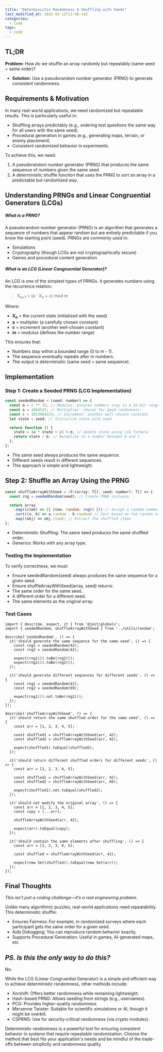 ```yaml
---
title: "Deterministic Randomness & Shuffling with Seeds"
last_modified_at: 2025-03-12T11:48:14Z
categories:
  - Code
tags:
  - code
---
```


## TL;DR

**Problem:** How do we shuffle an array randomly but repeatably (same seed = same order)?

- **Solution:** Use a pseudorandom number generator (PRNG) to generate consistent randomness.

## Requirements & Motivation

In many real-world applications, we need randomized but repeatable results. This is particularly useful in:

- Shuffling arrays predictably (e.g., ordering test questions the same way for all users with the same seed).
- Procedural generation in games (e.g., generating maps, terrain, or enemy placement).
- Consistent randomized behavior in experiments.

To achieve this, we need:

1. A pseudorandom number generator (PRNG) that produces the same sequence of numbers given the same seed.
2. A deterministic shuffle function that uses the PRNG to sort an array in a predictable but randomized way.

## Understanding PRNGs and Linear Congruential Generators (LCGs)

##### What is a PRNG?

A pseudorandom number generator (PRNG) is an algorithm that generates a sequence of numbers that appear random but are entirely predictable if you know the starting point (seed). PRNGs are commonly used in:

- Simulations
- Cryptography (though LCGs are not cryptographically secure)
- Games and procedural content generation

##### What is an LCG (Linear Congruential Generator)?

An LCG is one of the simplest types of PRNGs. It generates numbers using the recurrence relation:

> X<sub>n+1</sub> = (a ⋅ X<sub>n</sub> + c) mod m

Where:

- **X<sub>n</sub>** = the current state (initialized with the seed)
- **a** = multiplier (a carefully chosen constant)
- **c** = increment (another well-chosen constant)
- **m** = modulus (defines the number range)

This ensures that:

- Numbers stay within a bounded range (0 to m - 1).
- The sequence eventually repeats after m numbers.
- The output is deterministic (same seed = same sequence).

## Implementation

### Step 1: Create a Seeded PRNG (LCG Implementation)

```javascript
const seededRandom = (seed: number) => {
  const m = 2 ** 32; // Modulus: ensures numbers stay in a 32-bit range
  const a = 1664525; // Multiplier: chosen for good randomness
  const c = 1013904223; // Increment: another well-chosen constant
  let state = seed; // Initialize state with seed

  return function () {
    state = (a * state + c) % m; // Update state using LCG formula
    return state / m; // Normalize to a number between 0 and 1
  };
};
```

- The same seed always produces the same sequence.
- Different seeds result in different sequences.
- This approach is simple and lightweight.

## Step 2: Shuffle an Array Using the PRNG

```javascript
const shuffleArrayWithSeed = <T>(array: T[], seed: number): T[] => {
  const rng = seededRandom(seed); // Create PRNG instance

  return array
    .map((item) => ({ item, random: rng() })) // Assign a random number
    .sort((a, b) => a.random - b.random) // Sort based on the random number
    .map((obj) => obj.item); // Extract the shuffled items
};
```

- Deterministic Shuffling: The same seed produces the same shuffled order.
- Generics: Works with any array type.

### Testing the Implementation

To verify correctness, we must:

- Ensure seededRandom(seed) always produces the same sequence for a given seed.
- Ensure shuffleArrayWithSeed(array, seed) returns:
- The same order for the same seed.
- A different order for a different seed.
- The same elements as the original array.

### Test Cases

```:javascript
import { describe, expect, it } from '@jest/globals';
import { seededRandom, shuffleArrayWithSeed } from '../utils/random';

describe('seededRandom', () => {
  it('should generate the same sequence for the same seed', () => {
    const rng1 = seededRandom(42);
    const rng2 = seededRandom(42);

    expect(rng1()).toBe(rng2());
    expect(rng1()).toBe(rng2());
  });

  it('should generate different sequences for different seeds', () => {
    const rng1 = seededRandom(42);
    const rng2 = seededRandom(69);

    expect(rng1()).not.toBe(rng2());
  });
});

describe('shuffleArrayWithSeed', () => {
  it('should return the same shuffled order for the same seed', () => {
    const arr = [1, 2, 3, 4, 5];

    const shuffled1 = shuffleArrayWithSeed(arr, 42);
    const shuffled2 = shuffleArrayWithSeed(arr, 42);

    expect(shuffled1).toEqual(shuffled2);
  });

  it('should return different shuffled orders for different seeds', () => {
    const arr = [1, 2, 3, 4, 5];

    const shuffled1 = shuffleArrayWithSeed(arr, 42);
    const shuffled2 = shuffleArrayWithSeed(arr, 69);

    expect(shuffled1).not.toEqual(shuffled2);
  });

  it('should not modify the original array', () => {
    const arr = [1, 2, 3, 4, 5];
    const copy = [...arr];

    shuffleArrayWithSeed(arr, 42);

    expect(arr).toEqual(copy);
  });

  it('should contain the same elements after shuffling', () => {
    const arr = [1, 2, 3, 4, 5];

    const shuffled = shuffleArrayWithSeed(arr, 42);

    expect(new Set(shuffled)).toEqual(new Set(arr));
  });
});
```

## Final Thoughts

_This isn’t just a coding challenge—it’s a real engineering problem._

Unlike many algorithmic puzzles, real-world applications need repeatability. This deterministic shuffle:

- Ensures Fairness: For example, in randomized surveys where each participant gets the same order for a given seed.
- Aids Debugging: You can reproduce random behavior exactly.
- Supports Procedural Generation: Useful in games, AI-generated maps, etc.

## _PS. Is this the only way to do this?_

No.

While the LCG (Linear Congruential Generator) is a simple and efficient way to achieve deterministic randomness, other methods include:

- Xorshift: Offers better randomness while remaining lightweight.
- Hash-based PRNG: Allows seeding from strings (e.g., usernames).
- PCG: Provides higher-quality randomness.
- Mersenne Twister: Suitable for scientific simulations or AI, though it might be overkill.
- CSPRNG: Use for security-critical randomness (via crypto modules).

Deterministic randomness is a powerful tool for ensuring consistent behavior in systems that require repeatable randomization. Choose the method that best fits your application's needs and be mindful of the trade-offs between simplicity and randomness quality.
